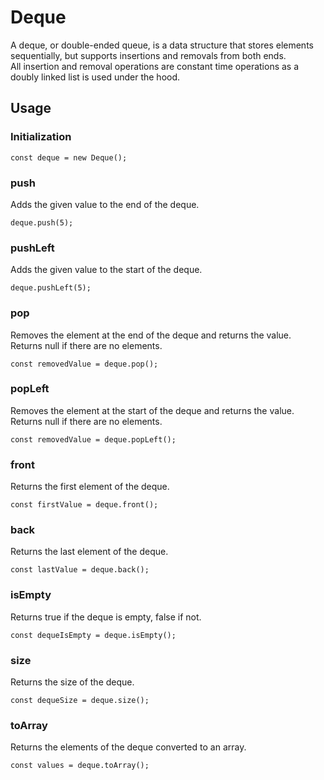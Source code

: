 # Deque

A deque, or double-ended queue, is a data structure that stores elements sequentially, but supports insertions and removals from both ends.  
All insertion and removal operations are constant time operations as a doubly linked list is used under the hood.

## Usage

### Initialization

```
const deque = new Deque();
```

### push

Adds the given value to the end of the deque.

```
deque.push(5);
```

### pushLeft

Adds the given value to the start of the deque.

```
deque.pushLeft(5);
```

### pop

Removes the element at the end of the deque and returns the value.  
Returns null if there are no elements.

```
const removedValue = deque.pop();
```

### popLeft

Removes the element at the start of the deque and returns the value.  
Returns null if there are no elements.

```
const removedValue = deque.popLeft();
```

### front

Returns the first element of the deque.

```
const firstValue = deque.front();
```

### back

Returns the last element of the deque.

```
const lastValue = deque.back();
```

### isEmpty

Returns true if the deque is empty, false if not.

```
const dequeIsEmpty = deque.isEmpty();
```

### size

Returns the size of the deque.

```
const dequeSize = deque.size();
```

### toArray

Returns the elements of the deque converted to an array.

```
const values = deque.toArray();
```
